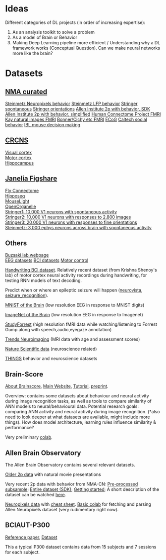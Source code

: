 # Ideas

Different categories of DL projects (in order of increasing expertise):
1. As an analysis toolkit to solve a problem
2. As a model of Brain or Behavior
3. Making Deep Learning pipeline more efficient / Understanding why a DL framework works (Conceptual Question). Can we make neural networks more like the brain?

# Datasets

## [NMA curated](https://github.com/NeuromatchAcademy/course-content/tree/master/projects)
[Steinmetz Neuropixels behavior](https://github.com/NeuromatchAcademy/course-content/blob/master/projects/neurons/load_steinmetz_decisions.ipynb)
[Steinmetz LFP behavior](https://github.com/NeuromatchAcademy/course-content/blob/master/projects/neurons/load_steinmetz_extra.ipynb)
[Stringer spontaneous](https://github.com/NeuromatchAcademy/course-content/blob/master/projects/neurons/load_stringer_spontaneous.ipynb)
[Stringer orientations](https://github.com/NeuromatchAcademy/course-content/blob/master/projects/neurons/load_stringer_orientations.ipynb)
[Allen Institute 2p with behavior, SDK](https://github.com/NeuromatchAcademy/course-content/blob/master/projects/neurons/load_Allen_Visual_Behavior_from_SDK.ipynb)
[Allen Institute 2p with behavior, simplified](https://github.com/NeuromatchAcademy/course-content/blob/master/projects/neurons/load_Allen_Visual_Behavior_from_pre_processed_file.ipynb)
[Human Connectome Project FMRI](https://github.com/NeuromatchAcademy/course-content/tree/master/projects/fMRI)
[Kay natural images FMRI](https://colab.research.google.com/github/NeuromatchAcademy/course-content/blob/master/projects/fMRI/load_kay_images.ipynb)
[Bonner/Cichy etc FMRI](https://github.com/NeuromatchAcademy/course-content/tree/master/projects/fMRI)
[ECoG](https://github.com/NeuromatchAcademy/course-content/tree/master/projects/ECoG)
[Caltech social behavior](https://github.com/NeuromatchAcademy/course-content/blob/master/projects/behavior/Loading_CalMS21_data.ipynb)
[IBL mouse decision making](https://github.com/NeuromatchAcademy/course-content/tree/master/projects/behavior)

## [CRCNS](https://crcns.org/)
[Visual cortex](https://crcns.org/data-sets/vc)  
[Motor cortex](https://crcns.org/data-sets/motor-cortex)  
[Hippocampus](https://crcns.org/data-sets/hc)  

## [Janelia Figshare](https://janelia.figshare.com)
[Fly Connectome](https://www.janelia.org/project-team/flyem/hemibrain)  
[Hipposeq](https://hipposeq.janelia.org/)  
[MouseLight](https://www.janelia.org/project-team/mouselight)  
[OpenOrganelle](https://openorganelle.janelia.org/)  
[Stringer1: 10,000 V1 neurons with spontaneous activity](https://janelia.figshare.com/articles/dataset/Recordings_of_ten_thousand_neurons_in_visual_cortex_during_spontaneous_behaviors/6163622)  
[Stringer2: 10,000 V1 neurons with responses to 2,800 images](https://janelia.figshare.com/articles/dataset/Recordings_of_ten_thousand_neurons_in_visual_cortex_in_response_to_2_800_natural_images/6845348)  
[Stringer3: 20,000 V1 neurons with responses to fine orientations](https://janelia.figshare.com/articles/dataset/Recordings_of_20_000_neurons_from_V1_in_response_to_oriented_stimuli/8279387)  
[Steinmetz: 3,000 ephys neurons across brain with spontaneous activity](https://janelia.figshare.com/articles/dataset/Eight-probe_Neuropixels_recordings_during_spontaneous_behaviors/7739750)  

## Others
[Buzsaki lab webpage](https://buzsakilab.com/wp/database/)  
[EEG datasets](https://www.kaggle.com/search?q=EEG+in%3Adatasets)
[BCI datasets](https://www.kaggle.com/search?q=BCI+in%3Adatasets)
[Motor control](https://www.kaggle.com/fabriciotorquato/eeg-data-from-hands-movement)

[Handwriting BCI dataset](https://www.kaggle.com/saurabhshahane/handwriting-bci). Relatively recent dataset (from Krishna Shenoy's lab) of motor cortex neural activity recordings during handwriting, for testing RNN models of text decoding.

Predict when or where an epileptic seizure will happen ([neurovista](https://www.epilepsyecosystem.org/neurovista-trial-1), [seizure_recognition](https://archive.ics.uci.edu/ml/datasets/Epileptic+Seizure+Recognition)).

[MNIST of the Brain](http://www.mindbigdata.com/opendb) (low resolution EEG in response to MNIST digits)

[ImageNet of the Brain](http://www.mindbigdata.com/opendb/imagenet.html) (low resolution EEG in response to Imagenet)  

[StudyForrest](http://www.studyforrest.org/data.html) (high resolution fMRI data while watching/listening to Forrest Gump along with speech,audio,eyegaze annotation)

[Trends Neuroimaging](https://www.kaggle.com/c/trends-assessment-prediction/data ) (MRI data with age and assessment scores)

[Nature Scientific data](https://www.nature.com/search?subject=neuroscience&journal=sdata&page=1) (neuroscience related)

[THINGS](https://twitter.com/martin_hebart/status/1396811812180578305) behavior and neuroscience datasets

## Brain-Score

[About Brainscore](https://paperswithcode.com/dataset/brain-score), [Main Website](http://www.brain-score.org/), [Tutorial](https://brain-score.readthedocs.io/en/latest/index.html), [preprint](https://www.biorxiv.org/content/10.1101/407007v2).

Overview: contains some datasets about behaviour and neural activity during image recognition tasks, as well as tools to compare similarity of ANN models to neural/behavioural data.
Potential research goals: comparing ANN activity and neural activity during image recognition. (*also need to look deeper at what datasets are available, might include more things). How does model architecture, learning rules influence similarity & performance?

Very preliminary [colab](https://colab.research.google.com/drive/1KUkwsbjDwLlmuoD3lPzmgTY1cYtSDpzR?usp=sharing).

## Allen Brain Observatory

The Allen Brain Observatory contains several relevant datasets.

[Older 2p data](http://observatory.brain-map.org/visualcoding/stimulus/natural_movies) with natural movie presentations

Very recent 2p data with behavior from NMA-CN: [Pre-processed subsample](https://colab.research.google.com/github/NeuromatchAcademy/course-content/blob/master/projects/neurons/load_Allen_Visual_Behavior_from_pre_processed_file.ipynb); [Entire dataset (SDK)](https://colab.research.google.com/github/NeuromatchAcademy/course-content/blob/master/projects/neurons/load_Allen_Visual_Behavior_from_SDK.ipynb); [Getting started](https://allensdk.readthedocs.io/en/latest/visual_behavior_optical_physiology.html); A short description of the dataset can be watched [here](https://www.youtube.com/watch?v=3YP-GYvYnuA).

[Neuropixels data](https://allensdk.readthedocs.io/en/latest/visual_coding_neuropixels.html) with [cheat sheet](https://brainmapportal-live-4cc80a57cd6e400d854-f7fdcae.divio-media.net/filer_public/0f/5d/0f5d22c9-f8f6-428c-9f7a-2983631e72b4/neuropixels_cheat_sheet_nov_2019.pdf
). [Basic colab](https://colab.research.google.com/drive/1TPkgSzIPdyrAnQBAqZK9x7baYK6WvskK?usp=sharing) for fetching and parsing Allen Neuropixels dataset (very rudimentary right now).

## BCIAUT-P300
[Reference paper](https://www.frontiersin.org/articles/10.3389/fnins.2020.568104/full), [Dataset](https://www.kaggle.com/disbeat/bciaut-p300)

This a typical P300 dataset contains data from 15 subjects and 7 sessions for each subject.


